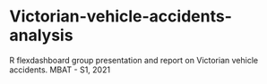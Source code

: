 # Victorian-vehicle-accidents-analysis
R flexdashboard group presentation and report on Victorian vehicle accidents. MBAT - S1, 2021

